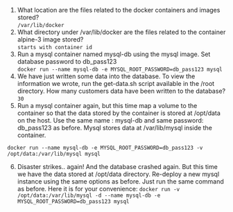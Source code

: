 1. What location are the files related to the docker containers and images stored?   
```/var/lib/docker```
2. What directory under /var/lib/docker are the files related to the container alpine-3 image stored?   
```starts with container id ```
3. Run a mysql container named mysql-db using the mysql image. Set database password to db_pass123   
```docker run --name mysql-db -e MYSQL_ROOT_PASSWORD=db_pass123 mysql```
4. We have just written some data into the database. To view the information we wrote, run the get-data.sh script available in the /root directory. How many customers data have been written to the database?   
```30```
5. Run a mysql container again, but this time map a volume to the container so that the data stored by the container is stored at /opt/data on the host.
Use the same name : mysql-db and same password: db_pass123 as before. Mysql stores data at /var/lib/mysql inside the container.
```
docker run --name mysql-db -e MYSQL_ROOT_PASSWORD=db_pass123 -v /opt/data:/var/lib/mysql mysql
```
6. Disaster strikes.. again! And the database crashed again. But this time we have the data stored at /opt/data directory. Re-deploy a new mysql instance using the same options as before.
Just run the same command as before. Here it is for your convenience:
```docker run -v /opt/data:/var/lib/mysql -d --name mysql-db -e MYSQL_ROOT_PASSWORD=db_pass123 mysql```